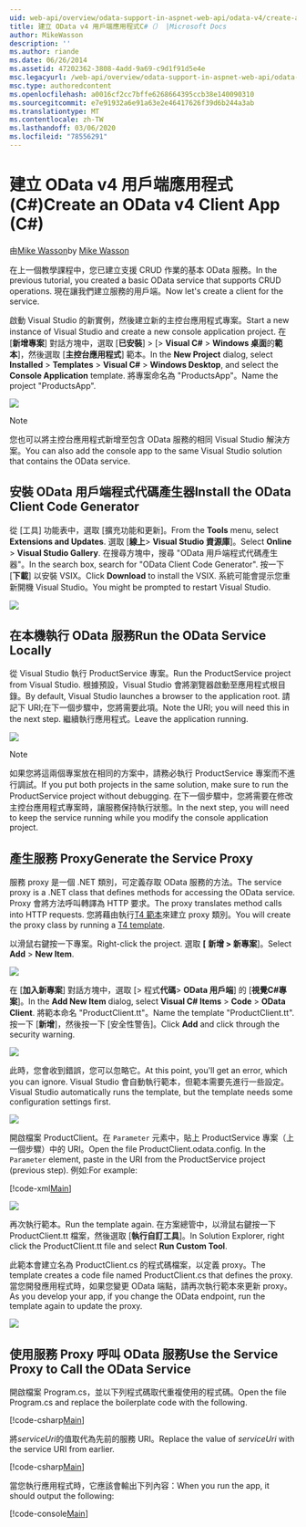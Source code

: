```yaml
---
uid: web-api/overview/odata-support-in-aspnet-web-api/odata-v4/create-an-odata-v4-client-app
title: 建立 OData v4 用戶端應用程式C#（） |Microsoft Docs
author: MikeWasson
description: ''
ms.author: riande
ms.date: 06/26/2014
ms.assetid: 47202362-3808-4add-9a69-c9d1f91d5e4e
msc.legacyurl: /web-api/overview/odata-support-in-aspnet-web-api/odata-v4/create-an-odata-v4-client-app
msc.type: authoredcontent
ms.openlocfilehash: a0016cf2cc7bffe6268664395ccb38e140090310
ms.sourcegitcommit: e7e91932a6e91a63e2e46417626f39d6b244a3ab
ms.translationtype: MT
ms.contentlocale: zh-TW
ms.lasthandoff: 03/06/2020
ms.locfileid: "78556291"
---
```

# <a name="create-an-odata-v4-client-app-c"></a><span data-ttu-id="b1751-102">建立 OData v4 用戶端應用程式 (C#)</span><span class="sxs-lookup"><span data-stu-id="b1751-102">Create an OData v4 Client App (C#)</span></span>

<span data-ttu-id="b1751-103">由[Mike Wasson](https://github.com/MikeWasson)</span><span class="sxs-lookup"><span data-stu-id="b1751-103">by [Mike Wasson](https://github.com/MikeWasson)</span></span>

<span data-ttu-id="b1751-104">在上一個教學課程中，您已建立支援 CRUD 作業的基本 OData 服務。</span><span class="sxs-lookup"><span data-stu-id="b1751-104">In the previous tutorial, you created a basic OData service that supports CRUD operations.</span></span> <span data-ttu-id="b1751-105">現在讓我們建立服務的用戶端。</span><span class="sxs-lookup"><span data-stu-id="b1751-105">Now let's create a client for the service.</span></span>

<span data-ttu-id="b1751-106">啟動 Visual Studio 的新實例，然後建立新的主控台應用程式專案。</span><span class="sxs-lookup"><span data-stu-id="b1751-106">Start a new instance of Visual Studio and create a new console application project.</span></span> <span data-ttu-id="b1751-107">在 [**新增專案**] 對話方塊中，選取 [**已安裝**] &gt; [&gt; **Visual C#**  &gt; **Windows 桌面**的**範本**]，然後選取 [**主控台應用程式**] 範本。</span><span class="sxs-lookup"><span data-stu-id="b1751-107">In the **New Project** dialog, select **Installed** &gt; **Templates** &gt; **Visual C#** &gt; **Windows Desktop**, and select the **Console Application** template.</span></span> <span data-ttu-id="b1751-108">將專案命名為 &quot;ProductsApp&quot;。</span><span class="sxs-lookup"><span data-stu-id="b1751-108">Name the project &quot;ProductsApp&quot;.</span></span>

![](create-an-odata-v4-client-app/_static/image1.png)

> [!NOTE]
> <span data-ttu-id="b1751-109">您也可以將主控台應用程式新增至包含 OData 服務的相同 Visual Studio 解決方案。</span><span class="sxs-lookup"><span data-stu-id="b1751-109">You can also add the console app to the same Visual Studio solution that contains the OData service.</span></span>

## <a name="install-the-odata-client-code-generator"></a><span data-ttu-id="b1751-110">安裝 OData 用戶端程式代碼產生器</span><span class="sxs-lookup"><span data-stu-id="b1751-110">Install the OData Client Code Generator</span></span>

<span data-ttu-id="b1751-111">從 [工具] 功能表中，選取 [擴充功能和更新]。</span><span class="sxs-lookup"><span data-stu-id="b1751-111">From the **Tools** menu, select **Extensions and Updates**.</span></span> <span data-ttu-id="b1751-112">選取 [**線上**&gt; **Visual Studio 資源庫**]。</span><span class="sxs-lookup"><span data-stu-id="b1751-112">Select **Online** &gt; **Visual Studio Gallery**.</span></span> <span data-ttu-id="b1751-113">在搜尋方塊中，搜尋 &quot;OData 用戶端程式代碼產生器&quot;。</span><span class="sxs-lookup"><span data-stu-id="b1751-113">In the search box, search for &quot;OData Client Code Generator&quot;.</span></span> <span data-ttu-id="b1751-114">按一下 [**下載**] 以安裝 VSIX。</span><span class="sxs-lookup"><span data-stu-id="b1751-114">Click **Download** to install the VSIX.</span></span> <span data-ttu-id="b1751-115">系統可能會提示您重新開機 Visual Studio。</span><span class="sxs-lookup"><span data-stu-id="b1751-115">You might be prompted to restart Visual Studio.</span></span>

[![](create-an-odata-v4-client-app/_static/image3.png)](create-an-odata-v4-client-app/_static/image2.png)

## <a name="run-the-odata-service-locally"></a><span data-ttu-id="b1751-116">在本機執行 OData 服務</span><span class="sxs-lookup"><span data-stu-id="b1751-116">Run the OData Service Locally</span></span>

<span data-ttu-id="b1751-117">從 Visual Studio 執行 ProductService 專案。</span><span class="sxs-lookup"><span data-stu-id="b1751-117">Run the ProductService project from Visual Studio.</span></span> <span data-ttu-id="b1751-118">根據預設，Visual Studio 會將瀏覽器啟動至應用程式根目錄。</span><span class="sxs-lookup"><span data-stu-id="b1751-118">By default, Visual Studio launches a browser to the application root.</span></span> <span data-ttu-id="b1751-119">請記下 URI;在下一個步驟中，您將需要此項。</span><span class="sxs-lookup"><span data-stu-id="b1751-119">Note the URI; you will need this in the next step.</span></span> <span data-ttu-id="b1751-120">繼續執行應用程式。</span><span class="sxs-lookup"><span data-stu-id="b1751-120">Leave the application running.</span></span>

![](create-an-odata-v4-client-app/_static/image4.png)

> [!NOTE]
> <span data-ttu-id="b1751-121">如果您將這兩個專案放在相同的方案中，請務必執行 ProductService 專案而不進行調試。</span><span class="sxs-lookup"><span data-stu-id="b1751-121">If you put both projects in the same solution, make sure to run the ProductService project without debugging.</span></span> <span data-ttu-id="b1751-122">在下一個步驟中，您將需要在修改主控台應用程式專案時，讓服務保持執行狀態。</span><span class="sxs-lookup"><span data-stu-id="b1751-122">In the next step, you will need to keep the service running while you modify the console application project.</span></span>

## <a name="generate-the-service-proxy"></a><span data-ttu-id="b1751-123">產生服務 Proxy</span><span class="sxs-lookup"><span data-stu-id="b1751-123">Generate the Service Proxy</span></span>

<span data-ttu-id="b1751-124">服務 proxy 是一個 .NET 類別，可定義存取 OData 服務的方法。</span><span class="sxs-lookup"><span data-stu-id="b1751-124">The service proxy is a .NET class that defines methods for accessing the OData service.</span></span> <span data-ttu-id="b1751-125">Proxy 會將方法呼叫轉譯為 HTTP 要求。</span><span class="sxs-lookup"><span data-stu-id="b1751-125">The proxy translates method calls into HTTP requests.</span></span> <span data-ttu-id="b1751-126">您將藉由執行[T4 範本](https://msdn.microsoft.com/library/bb126445.aspx)來建立 proxy 類別。</span><span class="sxs-lookup"><span data-stu-id="b1751-126">You will create the proxy class by running a [T4 template](https://msdn.microsoft.com/library/bb126445.aspx).</span></span>

<span data-ttu-id="b1751-127">以滑鼠右鍵按一下專案。</span><span class="sxs-lookup"><span data-stu-id="b1751-127">Right-click the project.</span></span> <span data-ttu-id="b1751-128">選取 **[** **新增 &gt; 新專案**]。</span><span class="sxs-lookup"><span data-stu-id="b1751-128">Select **Add** &gt; **New Item**.</span></span>

![](create-an-odata-v4-client-app/_static/image5.png)

<span data-ttu-id="b1751-129">在 [**加入新專案**] 對話方塊中，選取 [&gt; 程式**代碼**&gt; **OData 用戶端**] 的 [**視覺C#專案**]。</span><span class="sxs-lookup"><span data-stu-id="b1751-129">In the **Add New Item** dialog, select **Visual C# Items** &gt; **Code** &gt; **OData Client**.</span></span> <span data-ttu-id="b1751-130">將範本命名 &quot;ProductClient.tt&quot;。</span><span class="sxs-lookup"><span data-stu-id="b1751-130">Name the template &quot;ProductClient.tt&quot;.</span></span> <span data-ttu-id="b1751-131">按一下 [**新增**]，然後按一下 [安全性警告]。</span><span class="sxs-lookup"><span data-stu-id="b1751-131">Click **Add** and click through the security warning.</span></span>

[![](create-an-odata-v4-client-app/_static/image7.png)](create-an-odata-v4-client-app/_static/image6.png)

<span data-ttu-id="b1751-132">此時，您會收到錯誤，您可以忽略它。</span><span class="sxs-lookup"><span data-stu-id="b1751-132">At this point, you'll get an error, which you can ignore.</span></span> <span data-ttu-id="b1751-133">Visual Studio 會自動執行範本，但範本需要先進行一些設定。</span><span class="sxs-lookup"><span data-stu-id="b1751-133">Visual Studio automatically runs the template, but the template needs some configuration settings first.</span></span>

[![](create-an-odata-v4-client-app/_static/image9.png)](create-an-odata-v4-client-app/_static/image8.png)

<span data-ttu-id="b1751-134">開啟檔案 ProductClient。在 `Parameter` 元素中，貼上 ProductService 專案（上一個步驟）中的 URI。</span><span class="sxs-lookup"><span data-stu-id="b1751-134">Open the file ProductClient.odata.config. In the `Parameter` element, paste in the URI from the ProductService project (previous step).</span></span> <span data-ttu-id="b1751-135">例如:</span><span class="sxs-lookup"><span data-stu-id="b1751-135">For example:</span></span>

[!code-xml[Main](create-an-odata-v4-client-app/samples/sample1.xml)]

[![](create-an-odata-v4-client-app/_static/image11.png)](create-an-odata-v4-client-app/_static/image10.png)

<span data-ttu-id="b1751-136">再次執行範本。</span><span class="sxs-lookup"><span data-stu-id="b1751-136">Run the template again.</span></span> <span data-ttu-id="b1751-137">在方案總管中，以滑鼠右鍵按一下 ProductClient.tt 檔案，然後選取 [**執行自訂工具**]。</span><span class="sxs-lookup"><span data-stu-id="b1751-137">In Solution Explorer, right click the ProductClient.tt file and select **Run Custom Tool**.</span></span>

<span data-ttu-id="b1751-138">此範本會建立名為 ProductClient.cs 的程式碼檔案，以定義 proxy。</span><span class="sxs-lookup"><span data-stu-id="b1751-138">The template creates a code file named ProductClient.cs that defines the proxy.</span></span> <span data-ttu-id="b1751-139">當您開發應用程式時，如果您變更 OData 端點，請再次執行範本來更新 proxy。</span><span class="sxs-lookup"><span data-stu-id="b1751-139">As you develop your app, if you change the OData endpoint, run the template again to update the proxy.</span></span>

![](create-an-odata-v4-client-app/_static/image12.png)

## <a name="use-the-service-proxy-to-call-the-odata-service"></a><span data-ttu-id="b1751-140">使用服務 Proxy 呼叫 OData 服務</span><span class="sxs-lookup"><span data-stu-id="b1751-140">Use the Service Proxy to Call the OData Service</span></span>

<span data-ttu-id="b1751-141">開啟檔案 Program.cs，並以下列程式碼取代重複使用的程式碼。</span><span class="sxs-lookup"><span data-stu-id="b1751-141">Open the file Program.cs and replace the boilerplate code with the following.</span></span>

[!code-csharp[Main](create-an-odata-v4-client-app/samples/sample2.cs)]

<span data-ttu-id="b1751-142">將*serviceUri*的值取代為先前的服務 URI。</span><span class="sxs-lookup"><span data-stu-id="b1751-142">Replace the value of *serviceUri* with the service URI from earlier.</span></span>

[!code-csharp[Main](create-an-odata-v4-client-app/samples/sample3.cs)]

<span data-ttu-id="b1751-143">當您執行應用程式時，它應該會輸出下列內容：</span><span class="sxs-lookup"><span data-stu-id="b1751-143">When you run the app, it should output the following:</span></span>

[!code-console[Main](create-an-odata-v4-client-app/samples/sample4.cmd)]
